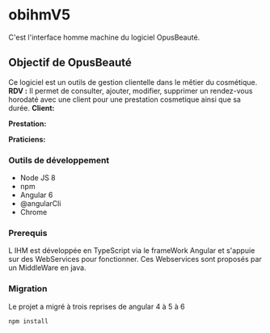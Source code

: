 # obihmV5
C'est l'interface homme machine du logiciel OpusBeauté.

## Objectif de OpusBeauté
 Ce logiciel est un outils de gestion clientelle dans le mêtier du cosmétique. 
 **RDV :** Il permet de consulter, ajouter, modifier, supprimer un rendez-vous horodaté avec une client pour une prestation cosmetique ainsi que sa durée.
 **Client:**
 
 **Prestation:**
 
 **Praticiens:**

### Outils de développement
* Node JS 8
* npm
* Angular 6
* @angularCli
* Chrome

### Prerequis
L IHM est développée en TypeScript via le frameWork Angular et s'appuie sur des WebServices pour fonctionner.
Ces Webservices sont proposés par un MiddleWare en java.

### Migration
Le projet a migré à trois reprises de angular 4 à 5 à 6

```
npm install
```


